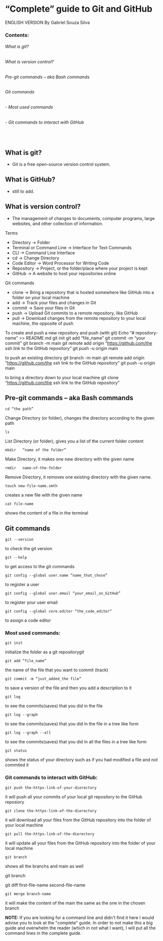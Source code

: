 # “Complete” guide to Git and GitHub
ENGLISH VERSION
By Gabriel Souza Silva



 
### Contents:

######      What is git?
######      What is version control?
######      Pre-git commands – aka Bash commands
######      Git commands
######       - Most used commands
######       - Git commands to interact with GitHub



 
## What is git?
- Git is a free open-source version control system.

## What is GitHub?

- still to add.


## What is version control?
-	The management of changes to documents, computer programs, large websites, and other collection of information.

Terms 
-	Directory -> Folder
-	Terminal or Command Line -> Interface for Text Commands
-	CLI -> Command Line Interface
-	cd -> Change Directory 
-	Code Editor -> Word Processor for Writing Code
-	Repository -> Project, or the folder/place where your project is kept
-	GitHub -> A website to host your repositories online

Git commands
-	clone  -> Bring a repository that is hosted somewhere like GitHub into a folder on your local machine
-	add -> Track your files and changes in Git
-	commit -> Save your files in Git
-	push -> Upload Git commits to a remote repository, like GitHub
-	pull -> Download changes from the remote repository to your local machine, the opposite of push

 

To create and push a new repository and push (with git)
Echo “# repository-name” >> README.md
git init
git add “file_name”
git commit -m “your commit”
git branch -m main
git remote add origin “https://github.com/the ssh link to the GitHub repository”
git push -u origin main

to push an existing directory
git branch -m main
git remote add origin “https://github.com/the ssh link to the GitHub repository”
git push -u origin main


to bring a directory down to your local machine
git clone “https://github.com/the ssh link to the GitHub repository”



## Pre-git commands – aka Bash commands 

    cd “the path”
Change Directory (or folder), changes the directory according to the given
path
                
    ls
List Directory (or folder), gives you a list of the current folder content

    mkdir	“name of the folder”	
Make Directory, it makes one new directory with the given name
                                
    rmdir	name-of-the-folder	
Remove Directory, it removes one existing directory with the 
given name.

    touch new-file-name.smth
creates a new file with the given name

    cat file-name
shows the content of a file in the terminal


## Git commands


    git --version
to check the git version

    git --help
to get access to the git commands

    git config --global user.name “name_that_chose”
to register a user

    git config --global user.email “your_email_on_GitHub”
to register your user email

    git config --global core.editor “the_code_editor”
to assign a code editor


### Most used commands:


    git init
initialize the folder as a git repositorygit

    git add “file_name”
the name of the file that you want to commit (track)

    git commit -m “just_added_the file”
to save a version of the file and then you add a description to it
                    
    git log
to see the commits(saves) that you did in the file

    git log --graph
to see the commits(saves) that you did in the file in a tree like form
                
    git log --graph --all
to see the commits(saves) that you did in all the files
in a tree like form

    git status
shows the status of your directory such as if you had modified a file
and not commited it
            
            
### Git commands to interact with GitHub:


    git push the-https-link-of-your-dierectory
it will push all your commits of your local git repository to the
GitHub reposiory

    git clone the-https-link-of-the-dierectory
it will download all your files from the GitHub repository into
the folder of your local machine

    git pull the-https-link-of-the-dierectory
it will update all your files from the GitHub repository into the folder
of your local machine
                                                
    git branch
shows all the branchs and main as well

git branch
                                            
git diff first-file-name second-file-name

    git merge branch-name
it will make the content of the main the same as
the one in the chosen branch


__NOTE:__ If you are looking for a command line and didn't find it here
I would advise you to look at the "complete" guide. In order to not
make this a big guide and overwhelm the reader (which in not what I
want), I will put all the command lines in the complete guide.





